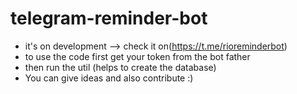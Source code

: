 # telegram-reminder-bot
- it's on development --> check it on(https://t.me/rioreminderbot)
- to use the code first get your token from the bot father
- then run the util (helps to create the database)
- You can give ideas and also contribute :)
